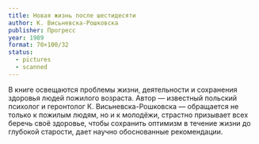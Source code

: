 ```yaml
---
title: Новая жизнь после шестидесяти
author: К. Висьневска-Рошковска
publisher: Прогресс
year: 1989
format: 70×100/32
status:
  - pictures
  - scanned
---
```


В книге освещаются проблемы жизни, деятельности и сохранения здоровья людей пожилого возраста. Автор — известный польский психолог и геронтолог К. Висьневска-Рошковска — обращается не только к пожилым людям, но и к молодёжи, страстно призывает всех беречь своё здоровье, чтобы сохранить оптимизм в течение жизни до глубокой старости, дает научно обоснованные рекомендации.
